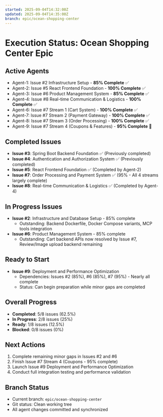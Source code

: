 ```yaml
---
started: 2025-09-04T14:32:00Z
updated: 2025-09-04T14:35:00Z
branch: epic/ocean-shopping-center
---
```


# Execution Status: Ocean Shopping Center Epic

## Active Agents
- Agent-1: Issue #2 Infrastructure Setup - **85% Complete** ✅
- Agent-2: Issue #5 React Frontend Foundation - **100% Complete** ✅  
- Agent-3: Issue #6 Product Management System - **85% Complete** ✅
- Agent-4: Issue #8 Real-time Communication & Logistics - **100% Complete** ✅
- Agent-6: Issue #7 Stream 1 (Cart System) - **100% Complete** ✅
- Agent-7: Issue #7 Stream 2 (Payment Gateway) - **100% Complete** ✅
- Agent-8: Issue #7 Stream 3 (Order Processing) - **100% Complete** ✅
- Agent-9: Issue #7 Stream 4 (Coupons & Features) - **95% Complete** 🔄

## Completed Issues
- **Issue #3**: Spring Boot Backend Foundation ✅ (Previously completed)
- **Issue #4**: Authentication and Authorization System ✅ (Previously completed)
- **Issue #5**: React Frontend Foundation ✅ (Completed by Agent-2)
- **Issue #7**: Order Processing and Payment System ✅ (95% - All 4 streams largely complete)
- **Issue #8**: Real-time Communication & Logistics ✅ (Completed by Agent-4)

## In Progress Issues
- **Issue #2**: Infrastructure and Database Setup - 85% complete
  - Outstanding: Backend Dockerfile, Docker Compose variants, MCP tools integration
- **Issue #6**: Product Management System - 85% complete  
  - Outstanding: Cart backend APIs now resolved by Issue #7, Review/Image upload backend remaining
  
## Ready to Start
- **Issue #9**: Deployment and Performance Optimization
  - Dependencies: Issues #2 (85%), #6 (85%), #7 (95%) - Nearly all complete
  - Status: Can begin preparation while minor gaps are completed

## Overall Progress
- **Completed**: 5/8 issues (62.5%)
- **In Progress**: 2/8 issues (25%)  
- **Ready**: 1/8 issues (12.5%)
- **Blocked**: 0/8 issues (0%)

## Next Actions
1. Complete remaining minor gaps in Issues #2 and #6
2. Finish Issue #7 Stream 4 (Coupons - 95% complete)
3. Launch Issue #9 Deployment and Performance Optimization
4. Conduct full integration testing and performance validation

## Branch Status
- Current branch: `epic/ocean-shopping-center`
- Git status: Clean working tree
- All agent changes committed and synchronized